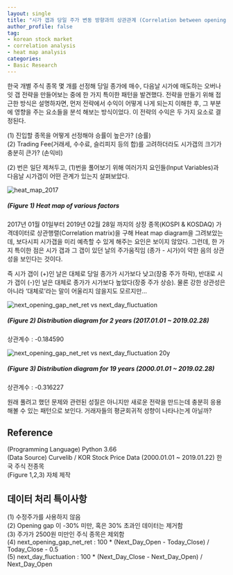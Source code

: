 ```yaml
---
layout: single
title: "시가 갭과 당일 주가 변동 방향과의 상관관계 (Correlation between opening gap and the direction of price movement in Korean stock market)"
author_profile: false
tag: 
- korean stock market
- correlation analysis
- heat map analysis
categories: 
- Basic Research
---
```

  
한국 개별 주식 종목 몇 개를 선정해 당일 종가에 매수, 다음날 시가에 매도하는 오버나잇 갭 전략을 만들어보는 중에 한 가지 특이한 패턴을 발견했다. 전략을 만들기 위해 접근한 방식은 설명하자면, 먼저 전략에서 수익이 어떻게 나게 되는지 이해한 후, 그 부분에 영향을 주는 요소들을 분석 해보는 방식이었다. 이 전략의 수익은 두 가지 요소로 결정된다.   
  
(1) 진입할 종목을 어떻게 선정해야 승률이 높은가? (승률)  
(2) Trading Fee(거래세, 수수료, 슬리피지 등의 합)를 고려하더라도 시가갭의 크기가 충분히 큰가? (손익비)  

(2) 번은 일단 제쳐두고, (1)번을 풀어보기 위해 여러가지 요인들(Input Variables)과 다음날 시가갭이 어떤 관계가 있는지 살펴보았다.   
 
![heat_map_2017](https://user-images.githubusercontent.com/34860302/53695354-d3be6000-3dfd-11e9-93fb-841ebb6afe03.png)  
 
##### (Figure 1) Heat map of various factors #####   
  
2017년 01월 01일부터 2019년 02월 28일 까지의 상장 종목(KOSPI & KOSDAQ) 가격데이터로 상관행렬(Correlation matrix)을 구해 Heat map diagram을 그려보았는데, 보다시피 시가갭을 미리 예측할 수 있게 해주는 요인은 보이지 않았다. 그런데, 한 가지 특이한 점은 시가 갭과 그 갭이 있던 날의 주가움직임 (종가 - 시가)이 약한 음의 상관성을 보인다는 것이다.  
  
즉 시가 갭이 (+)인 날은 대체로 당일 종가가 시가보다 낮고(장중 주가 하락), 반대로 시가 갭이 (-)인 날은 대체로 종가가 시가보다 높았다(장중 주가 상승). 물론 강한 상관성은 아니라 ‘대체로’라는 말이 어울리지 않을지도 모르지만…  
  
![next_opening_gap_net_ret vs next_day_fluctuation](https://user-images.githubusercontent.com/34860302/53695474-83e09880-3dff-11e9-8898-255ab15f68b3.png)  
 
##### (Figure 2) Distribution diagram for 2 years (2017.01.01 ~ 2019.02.28) #####  
 
상관계수 : -0.184590  
  
![next_opening_gap_net_ret vs next_day_fluctuation 20y](https://user-images.githubusercontent.com/34860302/53695562-7bd52880-3e00-11e9-89a4-c9b9f5f596d0.png)   
  
##### (Figure 3) Distribution diagram for 19 years (2000.01.01 ~ 2019.02.28) #####   
 
상관계수 : -0.316227   

원래 풀려고 했던 문제와 관련된 성질은 아니지만 새로운 전략을 만드는데 충분히 응용해볼 수 있는 패턴으로 보인다. 거래자들의 평균회귀적 성향이 나타나는게 아닐까?  
 
## Reference ##    
(Programming Language) Python 3.66   
(Data Source) Curvelib / KOR Stock Price Data (2000.01.01 ~ 2019.01.22) 한국 주식 전종목   
(Figure 1,2,3) 자체 제작   
 
## 데이터 처리 특이사항 ##  
(1) 수정주가를 사용하지 않음  
(2) Opening gap 이 -30% 미만, 혹은 30% 초과인 데이터는 제거함  
(3) 주가가 2500원 미만인 주식 종목은 제외함  
(4) next_opening_gap_net_ret : 100 * (Next_Day_Open - Today_Close) / Today_Close - 0.5  
(5) next_day_fluctuation : 100 * (Next_Day_Close - Next_Day_Open) / Next_Day_Open  
  
